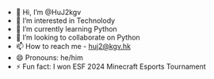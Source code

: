 - 👋 Hi, I’m @HuJ2kgv
- 👀 I’m interested in Technolody
- 🌱 I’m currently learning Python
- 💞️ I’m looking to collaborate on Python
- 📫 How to reach me - huj2@kgv.hk
- 😄 Pronouns: he/him
- ⚡ Fun fact: I won ESF 2024 Minecraft Esports Tournament 

<!---
HuJ2kgv/HuJ2kgv is a ✨ special ✨ repository because its `README.md` (this file) appears on your GitHub profile.
You can click the Preview link to take a look at your changes.
--->
